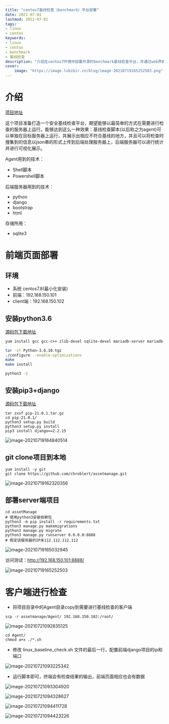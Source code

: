 ```yaml
---
title: "centos7基线检查（benchmark）平台部署" 
date: 2021-07-01
lastmod: 2021-07-01
tags: 
- linux
- centos
keywords:
- linux
- centos
- benchmark
- 基线检查
description: "介绍在centos7环境中部署开源的benchmark基线检查平台，并通过web界面可视化展示" 
cover:
    image: "https://image.lvbibir.cn/blog/image-20210719165252503.png" 
---
```

# 介绍

[项目地址](https://github.com/chroblert/SecurityBaselineCheck)

这个项目准备打造一个安全基线检查平台，期望能够以最简单的方式在需要进行检查的服务器上运行。能够达到这么一种效果：基线检查脚本(以后称之为agent)可以单独在目标服务器上运行，并展示出相应不符合基线的地方，并且可以将检查时搜集到的信息以json串的形式上传到后端处理服务器上，后端服务器可以进行统计并进行可视化展示。

Agent用到的技术：

- Shell脚本
- Powershell脚本

后端服务器用到的技术：

- python
- django
- bootstrap
- html

存储所用：

- sqlite3

# 前端页面部署

## 环境

- 系统 centos7.8(最小化安装)
- 前端：192.168.150.101
- client端：192.168.150.102

##  安装python3.6

[源码包下载地址](https://www.python.org/downloads/source/)

```bash
yum install gcc gcc-c++ zlib-devel sqlite-devel mariadb-server mariadb-devel openssl-devel tcl-devel tk-devel tree libffi-devel -y

tar -xf Python-3.6.10.tgz
./configure --enable-optimizations 
make
make install

python3 -V
```

## 安装pip3+django

[源码包下载地址](https://github.com/pypa/pip/releases/tag/21.0.1)

```
tar zxvf pip-21.0.1.tar.gz
cd pip-21.0.1/
python3 setup.py build
python3 setup.py install
pip3 install django==2.2.15
```

![image-20210719164840514](https://image.lvbibir.cn/blog/image-20210719164840514.png)

## git clone项目到本地	

```
yum install -y git
git clone https://github.com/chroblert/assetmanage.git
```

![image-20210719162320356](https://image.lvbibir.cn/blog/image-20210719162320356.png)

## 部署server端项目

```
cd assetManage
# 使用python3安装依赖包
python3 -m pip install -r requirements.txt
python3 manage.py makemigrations
python3 manage.py migrate
python3 manage.py runserver 0.0.0.0:8888
# 假定该服务器的IP未112.112.112.112
```

![image-20210719165032945](https://image.lvbibir.cn/blog/image-20210721093225342.png)

访问测试：http://192.168.150.101:8888/

![image-20210719165252503](https://image.lvbibir.cn/blog/image-20210719165252503.png)

# 客户端进行检查

- 将项目目录中的Agent目录copy到需要进行基线检查的客户端

```
scp -r assetmanage/Agent/ 192.168.150.102:/root/
```

![image-20210721092835125](https://image.lvbibir.cn/blog/image-20210721092835125.png)

```
cd Agent/
chmod a+x ./*.sh
```

- 修改 linux_baseline_check.sh 文件的最后一行，配置前端django项目的ip和端口

![image-20210721093225342](https://image.lvbibir.cn/blog/image-20210721093304920.png)

- 运行脚本即可，终端会有检查结果的输出，前端页面相应也会有数据

![image-20210721093304920](https://image.lvbibir.cn/blog/image-20210719165252503.png)

![image-20210721094328627](https://image.lvbibir.cn/blog/image-20210719165032945.png)

![image-20210721094411728](https://image.lvbibir.cn/blog/image-20210721094423226.png)

![image-20210721094423226](https://image.lvbibir.cn/blog/image-20210721094411728.png)
